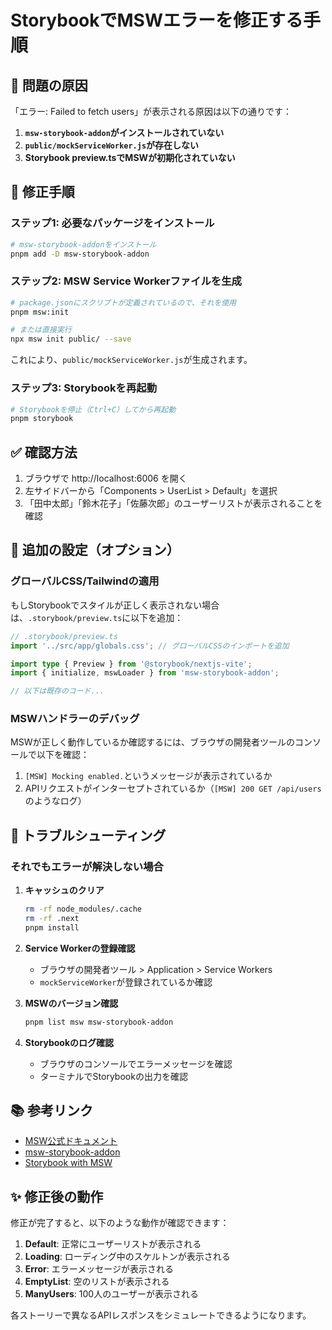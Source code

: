 # StorybookでMSWエラーを修正する手順

## 🚨 問題の原因

「エラー: Failed to fetch users」が表示される原因は以下の通りです：

1. **`msw-storybook-addon`がインストールされていない**
2. **`public/mockServiceWorker.js`が存在しない**
3. **Storybook preview.tsでMSWが初期化されていない**

## 📝 修正手順

### ステップ1: 必要なパッケージをインストール

```bash
# msw-storybook-addonをインストール
pnpm add -D msw-storybook-addon
```

### ステップ2: MSW Service Workerファイルを生成

```bash
# package.jsonにスクリプトが定義されているので、それを使用
pnpm msw:init

# または直接実行
npx msw init public/ --save
```

これにより、`public/mockServiceWorker.js`が生成されます。

### ステップ3: Storybookを再起動

```bash
# Storybookを停止（Ctrl+C）してから再起動
pnpm storybook
```

## ✅ 確認方法

1. ブラウザで http://localhost:6006 を開く
2. 左サイドバーから「Components > UserList > Default」を選択
3. 「田中太郎」「鈴木花子」「佐藤次郎」のユーザーリストが表示されることを確認

## 🔧 追加の設定（オプション）

### グローバルCSS/Tailwindの適用

もしStorybookでスタイルが正しく表示されない場合は、`.storybook/preview.ts`に以下を追加：

```typescript
// .storybook/preview.ts
import '../src/app/globals.css'; // グローバルCSSのインポートを追加

import type { Preview } from '@storybook/nextjs-vite';
import { initialize, mswLoader } from 'msw-storybook-addon';

// 以下は既存のコード...
```

### MSWハンドラーのデバッグ

MSWが正しく動作しているか確認するには、ブラウザの開発者ツールのコンソールで以下を確認：

1. `[MSW] Mocking enabled.`というメッセージが表示されているか
2. APIリクエストがインターセプトされているか（`[MSW] 200 GET /api/users`のようなログ）

## 🚀 トラブルシューティング

### それでもエラーが解決しない場合

1. **キャッシュのクリア**
   ```bash
   rm -rf node_modules/.cache
   rm -rf .next
   pnpm install
   ```

2. **Service Workerの登録確認**
   - ブラウザの開発者ツール > Application > Service Workers
   - `mockServiceWorker`が登録されているか確認

3. **MSWのバージョン確認**
   ```bash
   pnpm list msw msw-storybook-addon
   ```

4. **Storybookのログ確認**
   - ブラウザのコンソールでエラーメッセージを確認
   - ターミナルでStorybookの出力を確認

## 📚 参考リンク

- [MSW公式ドキュメント](https://mswjs.io/)
- [msw-storybook-addon](https://github.com/mswjs/msw-storybook-addon)
- [Storybook with MSW](https://storybook.js.org/addons/msw-storybook-addon)

## ✨ 修正後の動作

修正が完了すると、以下のような動作が確認できます：

1. **Default**: 正常にユーザーリストが表示される
2. **Loading**: ローディング中のスケルトンが表示される
3. **Error**: エラーメッセージが表示される
4. **EmptyList**: 空のリストが表示される
5. **ManyUsers**: 100人のユーザーが表示される

各ストーリーで異なるAPIレスポンスをシミュレートできるようになります。